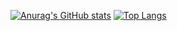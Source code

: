 [![Anurag's GitHub stats](https://github-readme-stats.vercel.app/api?username=mishina2228)](https://github.com/anuraghazra/github-readme-stats)
[![Top Langs](https://github-readme-stats.vercel.app/api/top-langs/?username=mishina2228)](https://github.com/anuraghazra/github-readme-stats)
